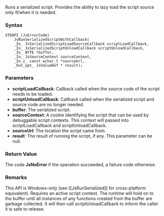 Runs a serialized script. Provides the ability to lazy load the script source only if/when it is needed. 
### Syntax 
```
STDAPI_(JsErrorCode)
    JsRunSerializedScriptWithCallback(
    _In_ JsSerializedScriptLoadSourceCallback scriptLoadCallback,
    _In_ JsSerializedScriptUnloadCallback scriptUnloadCallback,
    _In_ BYTE *buffer,
    _In_ JsSourceContext sourceContext,
    _In_z_ const wchar_t *sourceUrl,
    _Out_opt_ JsValueRef * result);
```
### Parameters 
* __scriptLoadCallback__: Callback called when the source code of the script needs to be loaded.
* __scriptUnloadCallback__: Callback called when the serialized script and source code are no longer needed.
* __buffer__: The serialized script.
* __sourceContext__:  A cookie identifying the script that can be used by debuggable script contexts. This context will passed into scriptLoadCallback and scriptUnloadCallback.
* __sourceUrl__: The location the script came from.
* __result__:  The result of running the script, if any. This parameter can be null.

### Return Value 
The code **JsNoError** if the operation succeeded, a failure code otherwise.

### Remarks 
This API is Windows-only (see [[JsRunSerialized]] for cross-platform equivalent).
Requires an active script context.
The runtime will hold on to the buffer until all instances of any functions created from
the buffer are garbage collected.  It will then call scriptUnloadCallback to inform the
caller it is safe to release.
